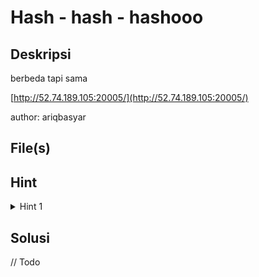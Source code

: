 # Hash - hash - hashooo

## Deskripsi

berbeda tapi sama

[http://52.74.189.105:20005/](http://52.74.189.105:20005/)

author: ariqbasyar

## File(s)

## Hint

<details> 
    <summary>Hint 1</summary>
    <p>php md5 type juggling</p>
</details>

## Solusi

// Todo
